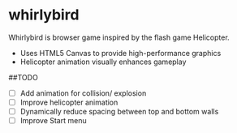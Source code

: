 # whirlybird  
Whirlybird is browser game inspired by the flash game Helicopter.

- Uses HTML5 Canvas to provide high-performance graphics
- Helicopter animation visually enhances gameplay

##TODO
- [ ] Add animation for collision/ explosion
- [ ] Improve helicopter animation
- [ ] Dynamically reduce spacing between top and bottom walls
- [ ] Improve Start menu

